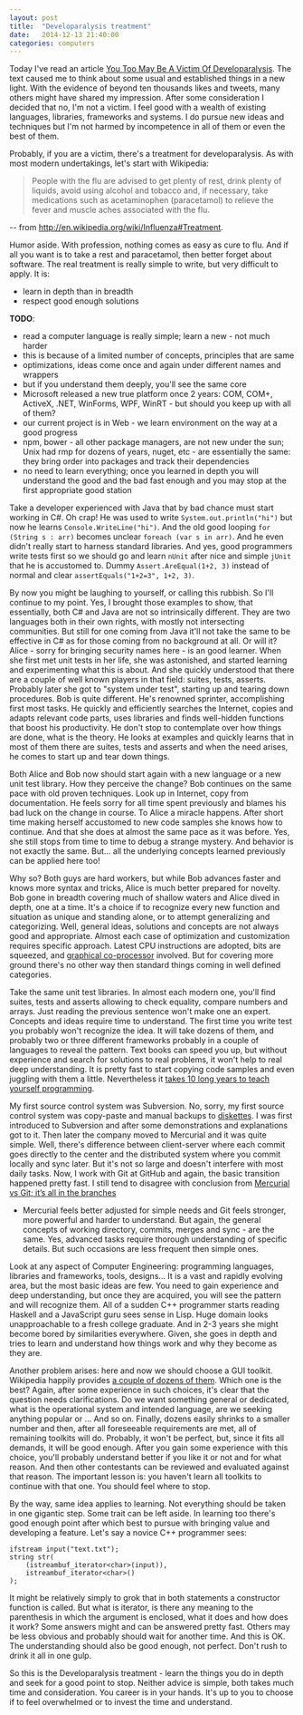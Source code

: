 ```yaml
---
layout: post
title:  "Developaralysis treatment"
date:   2014-12-13 21:40:00
categories: computers
---
```


Today I've read an article
[You Too May Be A Victim Of Developaralysis](http://techcrunch.com/2014/10/18/you-too-may-be-a-victim-of-developaralysis/).
The text caused me to think about some usual and established things in a new
light. With the evidence of beyond ten thousands likes and tweets, many others
might have shared my impression. After some consideration I decided that no,
I'm not a victim. I feel good with a wealth of existing languages, libraries,
frameworks and systems. I do pursue new ideas and techniques but I'm not harmed
by incompetence in all of them or even the best of them.

Probably, if you are a victim, there's a treatment for developaralysis. As with
most modern undertakings, let's start with Wikipedia:

> People with the flu are advised to get plenty of rest, drink plenty of
> liquids, avoid using alcohol and tobacco and, if necessary, take medications
> such as acetaminophen (paracetamol) to relieve the fever and muscle aches
> associated with the flu.

-- from <http://en.wikipedia.org/wiki/Influenza#Treatment>.

Humor aside. With profession, nothing comes as easy as cure to flu. And if all
you want is to take a rest and paracetamol, then better forget about software.
The real treatment is really simple to write, but very difficult to apply. It
is:

* learn in depth than in breadth
* respect good enough solutions

**TODO**:

* read a computer language is really simple; learn a new - not much harder
* this is because of a limited number of concepts, principles that are same
* optimizations, ideas come once and again under different names and wrappers
* but if you understand them deeply, you'll see the same core
* Microsoft released a new true platform once 2 years: COM, COM+, ActiveX, .NET,
WinForms, WPF, WinRT - but should you keep up with all of them?
* our current project is in Web - we learn environment on the way at a good
progress
* npm, bower - all other package managers, are not new under the sun; Unix had
rmp for dozens of years, nuget, etc - are essentially the same: they bring order
into packages and track their dependencies
* no need to learn everything; once you learned in depth you will understand the
good and the bad fast enough and you may stop at the first appropriate good
station

Take a developer experienced with Java that
by bad chance must start working in C\#. Oh crap! He was used to write
`System.out.println("hi")` but now he learns `Console.WriteLine("hi")`. And the
old good looping `for (String s : arr)` becomes unclear `foreach (var s in arr)`.
And he even didn't really start to harness standard libraries. And yes, good
programmers write tests first so we should go and learn `nUnit` after nice and
simple `jUnit` that he is accustomed to. Dummy `Assert.AreEqual(1+2, 3)` instead
of normal and clear `assertEquals("1+2=3", 1+2, 3)`.

By now you might be laughing to yourself, or calling this rubbish. So I'll
continue to my point. Yes, I brought those examples to show, that essentially,
both C\# and Java are not so intrinsically different. They are two languages
both in their own rights, with mostly not intersecting communities. But still
for one coming from Java it'll not take the same to be effective in C\# as for
those coming from no background at all. Or will it? Alice - sorry for bringing
security names here - is an good learner. When she first met unit tests in her
life, she was astonished, and started learning and experimenting what this is
about. And she quickly understood that there are a couple of well known players
in that field: suites, tests, asserts. Probably later she got to "system under
test", starting up and tearing down procedures. Bob is quite different. He's
renowned sprinter, accomplishing first most tasks. He quickly and efficiently
searches the Internet, copies and adapts relevant code parts, uses libraries
and finds well-hidden functions that boost his productivity. He don't stop to
contemplate over how things are done, what is the theory. He looks at examples
and quickly learns that in most of them there are suites, tests and asserts and
when the need arises, he comes to start up and tear down things.

Both Alice and Bob now should start again with a new language or a new unit test
library. How they perceive the change? Bob continues on the same pace with old
proven techniques. Look up in Internet, copy from documentation. He feels sorry
for all time spent previously and blames his bad luck on the change in course.
To Alice a miracle happens. After short time making herself accustomed to new
code samples she knows how to continue. And that she does at almost the same
pace as it was before. Yes, she still stops from time to time to debug a strange
mystery. And behavior is not exactly the same. But... all the underlying
concepts learned previously can be applied here too!

Why so? Both guys are hard workers, but while Bob advances faster and knows more
syntax and tricks, Alice is much better prepared for novelty. Bob gone in
breadth covering much of shallow waters and Alice dived in depth, one at a time. 
It's a choice if to recognize every new function and situation as unique and
standing alone, or to attempt generalizing and categorizing. Well, general
ideas, solutions and concepts are not always good and appropriate. Almost each
case of optimization and customization requires specific approach. Latest CPU
instructions are adopted, bits are squeezed, and
[graphical co-processor](http://en.wikipedia.org/wiki/General-purpose_computing_on_graphics_processing_units)
involved. But for covering more ground there's no other way then standard things
coming in well defined categories.

Take the same unit test libraries. In almost each modern one, you'll find
suites, tests and asserts allowing to check equality, compare numbers and
arrays. Just reading the previous sentence won't make one an expert. Concepts
and ideas require time to understand. The first time you write test you
probably won't recognize the idea. It will take dozens of them, and probably
two or three different frameworks probably in a couple of languages to reveal
the pattern. Text books can speed you up, but without experience and search for
solutions to real problems, it won't help to real deep understanding. It is
pretty fast to start copying code samples and even juggling with them a little.
Nevertheless it
[takes 10 long years to teach yourself programming](http://norvig.com/21-days.html).

My first source control system was Subversion. No, sorry, my first source
control system was copy-paste and manual backups to
[diskettes](http://en.wikipedia.org/wiki/Floppy_disk). I was first introduced to
Subversion and after some demonstrations and explanations got to it. Then later
the company moved to Mercurial and it was quite simple. Well, there's difference
between client-server where each commit goes directly to the center and the
distributed system where you commit locally and sync later. But it's not so
large and doesn't interfere with most daily tasks. Now, I work with Git at
GitHub and again, the basic transition happened pretty fast. I still tend to
disagree with conclusion from
[Mercurial vs Git; it’s all in the branches](https://felipec.wordpress.com/2011/01/16/mercurial-vs-git-its-all-in-the-branches/)
- Mercurial feels better adjusted for simple needs and Git feels stronger, more
powerful and harder to understand. But again, the general concepts of
working directory, commits, merges and sync - are the same. Yes, advanced tasks
require thorough understanding of specific details. But such occasions are less
frequent then simple ones.

Look at any aspect of Computer Engineering: programming languages, libraries and
frameworks, tools, designs... It is a vast and rapidly evolving area, but the
most basic ideas are few. You need to gain experience and deep understanding,
but once they are acquired, you will see the pattern and will recognize them.
All of a sudden C++ programmer starts reading Haskell and a JavaScript guru sees
sense in Lisp. Huge domain looks unapproachable to a fresh college graduate. And
in 2-3 years she might become bored by similarities everywhere. Given, she goes
in depth and tries to learn and understand how things work and why they become
as they are.

Another problem arises: here and now we should choose a GUI toolkit. Wikipedia
happily provides
[a couple of dozens of them](http://en.wikipedia.org/wiki/List_of_widget_toolkits).
Which one is the best? Again, after some experience in such choices, it's clear
that the question needs clarifications. Do we want something general or
dedicated, what is the operational system and intended language, are we seeking
anything popular or ... And so on. Finally, dozens easily shrinks to a smaller
number and then, after all foreseeable requirements are met, all of remaining
toolkits will do. Probably, it won't be perfect, but, since it fits all demands,
it will be good enough. After you gain some experience with this choice, you'll
probably understand better if you like it or not and for what reason. And then
other contestants can be reviewed and evaluated against that reason. The
important lesson is: you haven't learn all toolkits to continue with that one.
You should feel where to stop.

By the way, same idea applies to learning. Not everything should be taken in one
gigantic step. Some trait can be left aside. In learning too there's good enough
point after which best to pursue with bringing value and developing a feature.
Let's say a novice C++ programmer sees:

    ifstream input("text.txt");
    string str(
        (istreambuf_iterator<char>(input)),
        istreambuf_iterator<char>()
    );

It might be relatively simply to grok that in both statements a constructor
function is called. But what is iterator, is there any meaning to the
parenthesis in which the argument is enclosed, what it does and how does it
work? Some answers might and can be answered pretty fast. Others may be less
obvious and probably should wait for another time. And this is OK. The
understanding should also be good enough, not perfect. Don't rush to drink it
all in one gulp.

So this is the Developaralysis treatment - learn the things you do in depth and
seek for a good point to stop. Neither advice is simple, both takes much time
and consideration. You career is in your hands. It's up to you to choose if to
feel overwhelmed or to invest the time and understand.


